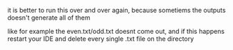 it is better to run this over and over again, because sometiems the outputs doesn't generate all of them

like for example the even.txt/odd.txt doesnt come out, and if this happens restart your IDE and delete every single  .txt file on the directory 

